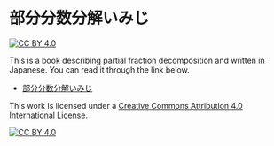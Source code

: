 # 部分分数分解いみじ

[![CC BY 4.0][cc-by-shield]][cc-by]

This is a book describing partial fraction decomposition and written in Japanese. You can read it through the link below.

* [部分分数分解いみじ](https://e10s.github.io/pfd/index.html)

This work is licensed under a [Creative Commons Attribution 4.0 International License][cc-by].

[![CC BY 4.0][cc-by-image]][cc-by]

[cc-by]: http://creativecommons.org/licenses/by/4.0/
[cc-by-image]: https://i.creativecommons.org/l/by/4.0/88x31.png
[cc-by-shield]: https://img.shields.io/badge/License-CC%20BY%204.0-lightgrey.svg
